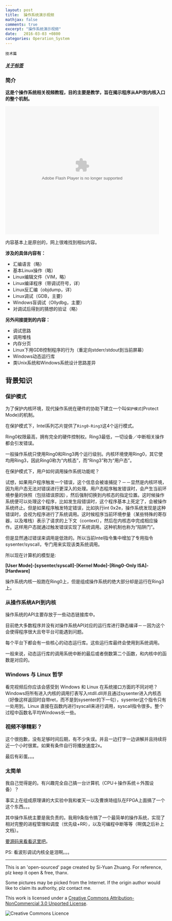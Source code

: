 ```yaml
---
layout: post
title:  操作系统演示视频
mathjax: false
comments: true
excerpt: "操作系统演示视频"
date:   2016-03-03 +0800
categories: Operation_System
---
```


`技术篇` 

##### [关于标签](/about/tags)

### 简介

**这是个操作系统相关视频教程，目的主要是教学，旨在揭示程序从API到内核入口的整个机制。**


<embed src="http://player.youku.com/player.php/sid/XMTQ4ODA1MjE3Ng==/v.swf" allowFullScreen="true" quality="high" width="480" height="400" align="middle" allowScriptAccess="always" type="application/x-shockwave-flash" >


内容基本上是原创的，网上很难找到相似内容。

**涉及的具体内容有：**

* 汇编语言（略）
* 基本Linux操作（略）
* Linux编辑文件（VIM，略）
* Linux编译程序（带调试符号，详）
* Linux反汇编（objdump，详）
* Linux调试（GDB，主要）
* Windows盲调试（Ollydbg，主要）
* 对调试后得到的猜想的验证（略）

**另外间接提到的内容：**

* 调试思路
* 调用堆栈
* 内存分页
* Linux下用GDB控制程序的行为（重定向stderr/stdout到当前屏幕）
* Windows动态运行库
* 类Unix系统和Windows系统设计思路差异


## 背景知识

### 保护模式

为了保护内核环境，现代操作系统在硬件的协助下建立一个叫`保护模式`(Protect Mode)的机制。

在保护模式下，Intel系列芯片提供了`Ring0-Ring3`这4个运行模式。

Ring0权限最高，拥有完全的硬件控制权。Ring3最低，一切设备／中断相关操作都会引发错误。

一般操作系统只使用Ring0和Ring3两个运行级别。内核环境使用Ring0，其它使均用Ring3，因此Ring0称为“内核态”，而“Ring3”称为“用户态”。

在保护模式下，用户如何调用操作系统功能呢？

试想，如果用户程序触发一个错误，这个信息会被谁捕捉？－－显然是内核环境，因为用户态无法对错误进行更深入的处理。用户态程序触发错误时，会产生当前环境参量的快照（包括错误原因），然后强制切换到内核态的指定位置。这时候操作系统便可以处理这个程序，比如发生段错误时，这个程序基本上死定了，会被操作系统终止。但是如果程序触发特定错误，比如执行int 0x2e，操作系统发现是这种错误时，会视为程序进行了系统调用。这时候程序当前环境参量（某些特殊的寄存器，以及堆栈）表示了请求的上下文（context），然后在内核态中完成相应操作。这样用户态就通过触发错误实现了系统调用。这种机制也称为“陷阱门”。

但是显然通过错误来调用是低效的。所以当前Intel指令集中增加了专用指令sysenter/syscall，专门用来实现该类系统调用。

所以现在计算机的模型是:

**[User Mode]-[sysenter/syscall]-[Kernel Mode]-[Ring0-Only ISA]-[Hardware]**

操作系统内核一般跑在Ring0上，但是组成操作系统的绝大部分却是运行在Ring3上。

### 从操作系统API到内核

操作系统的API主要存放于一些动态链接库中。

目前绝大多数程序并没有对操作系统API对应的运行库进行静态编译－－因为这个会使得程序很大且夸平台可能遇到问题。

每个平台下都会有一些核心的动态运行库。这些运行库最终会使用到系统调用。

一般来说，动态运行库的调用系统中断的最后或者倒数第二个函数，和内核中的函数是对应的。

### Windows 与 Linux 哲学

看完视频后你应该会感受到 Windows 和 Linux 在系统接口方面的不同对吧？
Windows将所有进入内核的调用打表写入ntdll.dll并且通过sysenter进入内核态（好像这样返回时自带ret，而不是到sysenter的下一句），sysenter这个指令只有一处用到。Linux 直接在函数内进行syscall来进行调用，syscall指令很多。整个过程中函数名平均Windows长一些。

### 视频不够精彩？

这个很抱歉，没有足够时间后期，有不少失误。并且一边打字一边讲解并且持续将近一个小时很累。如果有条件自行将播放速度2x。

最后有彩蛋。。。

### 太简单

我自己觉得是的。有兴趣完全自己搞一台计算机（CPU＋操作系统＋外围设备）？

事实上在组成原理课的大实验中我和崔天一以及曹焕琦组队在FPGA上面搞了一个这个东西。。。

其中操作系统主要是我负责的。我用9条指令搞了一个最简单的操作系统，实现了相对完整的进程管理和调度（优先级+RR），以及可编程中断等等（啊偶之后补上文档）。

[要源码来看看这里吧](https://github.com/suquark/USTC-tMIPS/tree/master/OS/MARS)。

PS: 看波形调试内核全是泪啊。。。

---

This is an 'open-sourced' page created by Si-Yuan Zhuang. For reference, plz keep it open & free, thanx.

Some pictures may be picked from the Internet. If the origin author would like to claim its authority, plz contact me.

This work is licensed under a [Creative Commons Attribution-NonCommercial 3.0 Unported License](http://creativecommons.org/licenses/by-nc/3.0/).

![Creative Commons Licence](https://i.creativecommons.org/l/by-nc/3.0/88x31.png)

